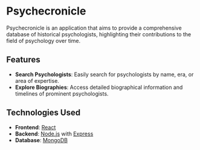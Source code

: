 # Psychecronicle

Psychecronicle is an application that aims to provide a comprehensive database of historical psychologists, highlighting their contributions to the field of psychology over time.

## Features

- **Search Psychologists**: Easily search for psychologists by name, era, or area of expertise.
- **Explore Biographies**: Access detailed biographical information and timelines of prominent psychologists.

## Technologies Used

- **Frontend**: [React](https://reactjs.org/)
- **Backend**: [Node.js](https://nodejs.org/) with [Express](https://expressjs.com/)
- **Database**: [MongoDB](https://www.mongodb.com/)



